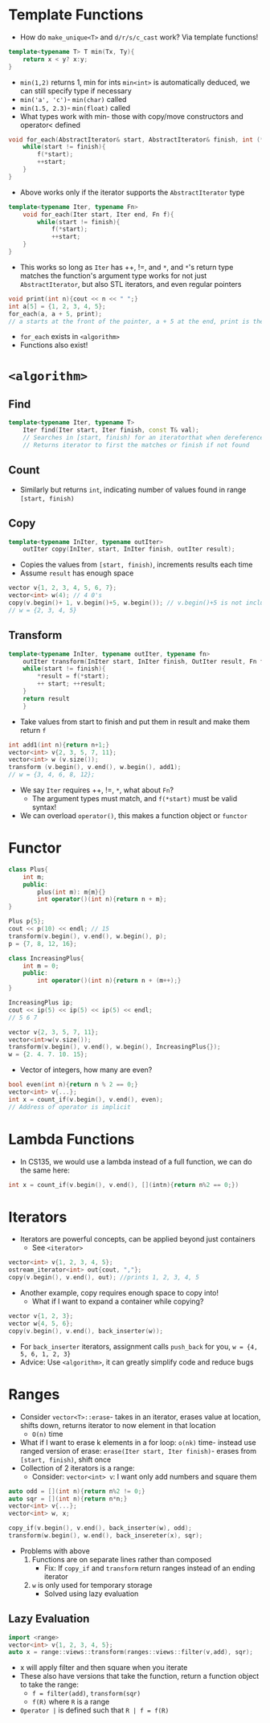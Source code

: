 # Template Functions
- How do `make_unique<T>` and `d/r/s/c_cast` work? Via template functions!
```cpp
template<typename T> T min(Tx, Ty){
	return x < y? x:y;
}
```
- `min(1,2)` returns 1, min for ints `min<int>` is automatically deduced, we can still specify type if necessary
- `min('a', 'c')`- `min(char)` called
- `min(1.5, 2.3)`- `min(float)` called
- What types work with min- those with copy/move constructors and operator< defined
```cpp
void for_each(AbstractIterator& start, AbstractIterator& finish, int (*f)(int)){
	while(start != finish){
		f(*start);
		++start;
	}
}
```
- Above works only if the iterator supports the `AbstractIterator` type

```cpp
template<typename Iter, typename Fn>
	void for_each(Iter start, Iter end, Fn f){
		while(start != finish){
			f(*start);
			++start;
	}
}
```
- This works so long as `Iter` has ++, !=, and `*`, and `*`'s return type matches the function's argument type works for not just `AbstractIterator`, but also STL iterators, and even regular pointers
```cpp
void print(int n){cout << n << " ";}
int a[5] = {1, 2, 3, 4, 5};
for_each(a, a + 5, print);
// a starts at the front of the pointer, a + 5 at the end, print is the print function
```
- `for_each` exists in `<algorithm>`
- Functions also exist!
# `<algorithm>`
## Find
```cpp
template<typename Iter, typename T>
	Iter find(Iter start, Iter finish, const T& val);
	// Searches in [start, finish) for an iteratorthat when dereferenced == val
	// Returns iterator to first the matches or finish if not found
```
## Count
- Similarly but returns `int`, indicating number of values found in range `[start, finish)`
## Copy
```cpp
template<typename InIter, typename outIter>
	outIter copy(InIter, start, InIter finish, outIter result);
```
- Copies the values from `[start, finish)`, increments results each time
- Assume `result` has enough space
```cpp
vector v{1, 2, 3, 4, 5, 6, 7};
vector<int> w(4); // 4 0's
copy(v.begin()+ 1, v.begin()+5, w.begin()); // v.begin()+5 is not inclusive
// w = {2, 3, 4, 5}
```
## Transform
```cpp
template<typename InIter, typename outIter, typename fn>
	outIter transform(InIter start, InIter finish, OutIter result, Fn f){
	while(start != finish){
		*result = f(*start);
		++ start; ++result;
	}
	return result
	}
```
- Take values from start to finish and put them in result and make them return `f`
```cpp
int add1(int n){return n+1;}
vector<int> v{2, 3, 5, 7, 11};
vector<int> w (v.size());
transform (v.begin(), v.end(), w.begin(), add1);
// w = {3, 4, 6, 8, 12};
```
- We say `Iter` requires ++, !=, `*`, what about `Fn`?
	- The argument types must match, and `f(*start)` must be valid syntax!
- We can overload `operator()`, this makes a function object or `functor`
# Functor
```cpp
class Plus{
	int m;
	public:
		plus(int m): m{m}{}
		int operator()(int n){return n + m};
}

Plus p{5};
cout << p(10) << endl; // 15
transform(v.begin(), v.end(), w.begin(), p);
p = {7, 8, 12, 16};
```

```cpp
class IncreasingPlus{
	int m = 0;
	public:
		int operator()(int n){return n + (m++);}
}

IncreasingPlus ip;
cout << ip(5) << ip(5) << ip(5) << endl;
// 5 6 7

vector v{2, 3, 5, 7, 11};
vector<int>w(v.size());
transform(v.begin(), v.end(), w.begin(), IncreasingPlus{});
w = {2. 4. 7. 10. 15};
```
- Vector of integers, how many are even?
```cpp
bool even(int n){return n % 2 == 0;}
vector<int> v{...};
int x = count_if(v.begin(), v.end(), even);
// Address of operator is implicit
```
# Lambda Functions
- In CS135, we would use a lambda instead of a full function, we can do the same here:
```cpp
int x = count_if(v.begin(), v.end(), [](intn){return n%2 == 0;})
```
# Iterators
- Iterators are powerful concepts, can be applied beyond just containers
	- See `<iterator>`
```cpp
vector<int> v{1, 2, 3, 4, 5};
ostream_iterator<int> out{cout, ","};
copy(v.begin(), v.end(), out); //prints 1, 2, 3, 4, 5
```
- Another example, copy requires enough space to copy into!
	- What if I want to expand a container while copying?
```cpp
vector v{1, 2, 3};
vector w{4, 5, 6};
copy(v.begin(), v.end(), back_inserter(w));
```
- For `back_inserter` iterators, assignment calls `push_back` for you, `w = {4, 5, 6, 1, 2, 3}`
- Advice: Use `<algorithm>`, it can greatly simplify code and reduce bugs
# Ranges
- Consider `vector<T>::erase`- takes in an iterator, erases value at location, shifts down, returns iterator to now element in that location
	- `O(n)` time
- What if I want to erase k elements in a for loop: `o(nk)` time- instead use ranged version of erase: `erase(Iter start, Iter finish)`- erases from `[start, finish)`, shift once
- Collection of 2 iterators is a range:
	- Consider: `vector<int> v`: I want only add numbers and square them
```cpp
auto odd = [](int n){return n%2 != 0;}
auto sqr = [](int n){return n*n;}
vector<int> v{...};
vector<int> w, x;

copy_if(v.begin(), v.end(), back_inserter(w), odd);
transform(w.begin(), w.end(), back_insereter(x), sqr);

```
- Problems with above
	1. Functions are on separate lines rather than composed
		- Fix: If `copy_if` and `transform` return ranges instead of an ending iterator
	2. `w` is only used for temporary storage
		- Solved using lazy evaluation

## Lazy Evaluation
```cpp
import <range>
vector<int> v{1, 2, 3, 4, 5};
auto x = range::views::transform(ranges::views::filter(v,add), sqr);
```
- x will apply filter and then square when you iterate
- These also have versions that take the function, return a function object to take the range:
	- `f = filter(add)`, `transform(sqr)`
	- `f(R)` where `R` is a range
- `Operator |` is defined such that `R | f = f(R)`
